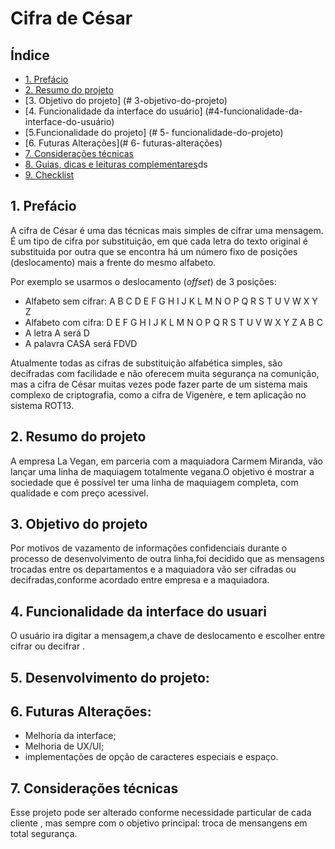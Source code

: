 # Cifra de César

## Índice

* [1. Prefácio](#1-prefácio)
* [2. Resumo do projeto](#2-resumo-do-projeto)
* [3. Objetivo do projeto] (# 3-objetivo-do-projeto)
* [4. Funcionalidade da interface do usuário] (#4-funcionalidade-da-interface-do-usuário)
* [5.Funcionalidade do projeto] (# 5- funcionalidade-do-projeto)
* [6. Futuras Alterações](# 6- futuras-alterações)
* [7. Considerações técnicas](#7-considerações-técnicas)
* [8. Guias, dicas e leituras
  complementares](#8-guias-dicas-e-leituras-complementares)ds
* [9. Checklist](#9-checklist)
## 1. Prefácio
A cifra de César é uma das técnicas mais simples de cifrar uma mensagem. É um
tipo de cifra por substituição, em que cada letra do texto original é
substituida por outra que se encontra há um número fixo de posições
(deslocamento) mais a frente do mesmo alfabeto.

Por exemplo se usarmos o deslocamento (_offset_) de 3 posições:

* Alfabeto sem cifrar: A B C D E F G H I J K L M N O P Q R S T U V W X Y Z
* Alfabeto com cifra:  D E F G H I J K L M N O P Q R S T U V W X Y Z A B C
* A letra A será D
* A palavra CASA será FDVD

Atualmente todas as cifras de substituição alfabética simples, são decifradas
com facilidade e não oferecem muita segurança na comunição, mas a cifra de César
muitas vezes pode fazer parte de um sistema mais complexo de criptografia, como
a cifra de Vigenère, e tem aplicação no sistema ROT13.

## 2. Resumo do projeto
A empresa La Vegan, em parceria com a maquiadora Carmem Miranda, vão lançar uma linha de maquiagem totalmente vegana.O objetivo é mostrar a sociedade que é possível ter uma linha de maquiagem completa, com qualidade e com preço acessivel.
## 3. Objetivo do projeto
Por motivos de  vazamento de informações confidenciais durante o processo de desenvolvimento de outra linha,foi decidido que as mensagens  trocadas entre os departamentos e a maquiadora vão ser cifradas ou decifradas,conforme  acordado entre empresa e a maquiadora.
## 4.  Funcionalidade da interface do usuari
O usuário ira digitar a mensagem,a chave de deslocamento  e escolher entre cifrar ou decifrar . 
## 5. Desenvolvimento do projeto: 

## 6. Futuras Alterações: 
- Melhoria da interface;
-  Melhoria de UX/UI;
- implementações de opção de caracteres especiais e espaço.
## 7. Considerações técnicas
 Esse projeto pode ser alterado conforme necessidade particular de cada cliente , mas sempre com o objetivo principal: troca de mensangens em total segurança. 
